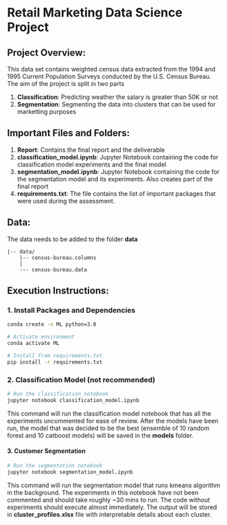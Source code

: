 # Retail Marketing Data Science Project

## Project Overview:

This data set contains weighted census data extracted from the 1994 and 1995 Current
Population Surveys conducted by the U.S. Census Bureau. The aim of the project is split in two parts
1. **Classification**: Predicting weather the salary is greater than 50K or not
2. **Segmentation**: Segmenting the data into clusters that can be used for marketting purposes 

## Important Files and Folders:

1. **Report**: Contains the final report and the deliverable
2. **classification_model.ipynb**: Jupyter Notebook containing the code for classification model experiments and the final model
3. **segmentation_model.ipynb**: Jupyter Notebook containing the code for the segmentation model and its experiments. Also creates part of the final report
4. **requirements.txt**: The file contains the list of important packages that were used during the assessment.

## Data:

The data needs to be added to the folder **data**
```
|-- data/
    |-- census-bureau.columns
    |
    --- census-bureau.data
```

## Execution Instructions:

### 1. Install Packages and Dependencies
```bash
conda create -n ML python=3.8

# Activate environment
conda activate ML

# Install from requirements.txt
pip install -r requirements.txt
```


### 2. Classification Model (not recommended)
```bash
# Run the classification notebook
jupyter notebook classification_model.ipynb
```
This command will run the classification model notebook that has all the experiments uncommented for ease of review. After the models have been run, the model that was decided to be the best (ensemble of 10 random forest and 10 catboost models) will be saved in the **models** folder.


#### 3. Customer Segmentation
```bash
# Run the segmentation notebook
jupyter notebook segmentation_model.ipynb
```

This command will run the segmentation model that runs kmeans algorithm in the background. The experiments in this notebook have not been commented and should take roughly ~30 mins to run. The code without experiments should execute almost immediately. The output will be stored in **cluster_profiles.xlsx** file with interpretable details about each cluster. 
